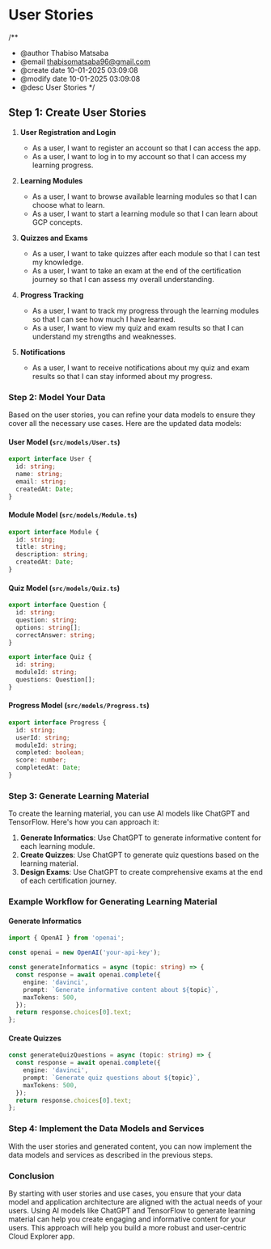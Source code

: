 
# User Stories

/**

* @author Thabiso Matsaba
* @email <thabisomatsaba96@gmail.com>
* @create date 10-01-2025 03:09:08
* @modify date 10-01-2025 03:09:08
* @desc User Stories
 */

## Step 1: Create User Stories

1. **User Registration and Login**
   * As a user, I want to register an account so that I can access the app.
   * As a user, I want to log in to my account so that I can access my learning progress.

2. **Learning Modules**
   * As a user, I want to browse available learning modules so that I can choose what to learn.
   * As a user, I want to start a learning module so that I can learn about GCP concepts.

3. **Quizzes and Exams**
   * As a user, I want to take quizzes after each module so that I can test my knowledge.
   * As a user, I want to take an exam at the end of the certification journey so that I can assess my overall understanding.

4. **Progress Tracking**
   * As a user, I want to track my progress through the learning modules so that I can see how much I have learned.
   * As a user, I want to view my quiz and exam results so that I can understand my strengths and weaknesses.

5. **Notifications**
   * As a user, I want to receive notifications about my quiz and exam results so that I can stay informed about my progress.

### Step 2: Model Your Data

Based on the user stories, you can refine your data models to ensure they cover all the necessary use cases. Here are the updated data models:

#### User Model (`src/models/User.ts`)

```typescript
export interface User {
  id: string;
  name: string;
  email: string;
  createdAt: Date;
}
```

#### Module Model (`src/models/Module.ts`)

```typescript
export interface Module {
  id: string;
  title: string;
  description: string;
  createdAt: Date;
}
```

#### Quiz Model (`src/models/Quiz.ts`)

```typescript
export interface Question {
  id: string;
  question: string;
  options: string[];
  correctAnswer: string;
}

export interface Quiz {
  id: string;
  moduleId: string;
  questions: Question[];
}
```

#### Progress Model (`src/models/Progress.ts`)

```typescript
export interface Progress {
  id: string;
  userId: string;
  moduleId: string;
  completed: boolean;
  score: number;
  completedAt: Date;
}
```

### Step 3: Generate Learning Material

To create the learning material, you can use AI models like ChatGPT and TensorFlow. Here's how you can approach it:

1. **Generate Informatics**: Use ChatGPT to generate informative content for each learning module.
2. **Create Quizzes**: Use ChatGPT to generate quiz questions based on the learning material.
3. **Design Exams**: Use ChatGPT to create comprehensive exams at the end of each certification journey.

### Example Workflow for Generating Learning Material

#### Generate Informatics

```typescript
import { OpenAI } from 'openai';

const openai = new OpenAI('your-api-key');

const generateInformatics = async (topic: string) => {
  const response = await openai.complete({
    engine: 'davinci',
    prompt: `Generate informative content about ${topic}`,
    maxTokens: 500,
  });
  return response.choices[0].text;
};
```

#### Create Quizzes

```typescript
const generateQuizQuestions = async (topic: string) => {
  const response = await openai.complete({
    engine: 'davinci',
    prompt: `Generate quiz questions about ${topic}`,
    maxTokens: 500,
  });
  return response.choices[0].text;
};
```

### Step 4: Implement the Data Models and Services

With the user stories and generated content, you can now implement the data models and services as described in the previous steps.

### Conclusion

By starting with user stories and use cases, you ensure that your data model and application architecture are aligned with the actual needs of your users. Using AI models like ChatGPT and TensorFlow to generate learning material can help you create engaging and informative content for your users. This approach will help you build a more robust and user-centric Cloud Explorer app.
